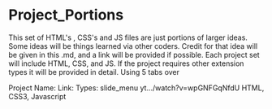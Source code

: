 # Project_Portions
This set of HTML's , CSS's and JS files are just portions of larger ideas. Some ideas will be things learned via other coders. Credit for that idea will be given in this .md, and a link will be provided if possible. Each project set will include HTML, CSS, and JS. If the project requires other extension types it will be provided in detail.
Using 5 tabs over

Project Name:                   Link:                                                                                   Types:
slide_menu                      yt.../watch?v=wpGNFGqNfdU                                                               HTML, CSS3, Javascript